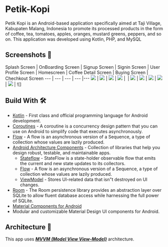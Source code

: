 # Petik-Kopi
Petik Kopi is an Android-based application specifically aimed at Taji Village, Kabupaten Malang, Indonesia to promote its processed products in the form of coffee, tea, tomatoes, apples, oranges, mustard greens, peppers, and so on. This application was developed using Kotlin, PHP, and MySQL

## Screenshots 📱 

Splash Screen | OnBoarding Screen | Signup Screen | Signin Screen | User Profile Screen | Homescreen | Coffee Detail Screen | Buying Screen | Chechkout Screen
--- | --- | --- | --- |--- 
![](https://github.com/Chafithafid30/Petik-Kopi/blob/master/Splash%20Screen.png) | ![](https://github.com/Chafithafid30/Petik-Kopi/blob/master/OB-3%20Screen.png) | ![](https://github.com/Chafithafid30/Petik-Kopi/blob/master/Sign-Up%20Screen.png) | ![](https://github.com/Chafithafid30/Petik-Kopi/blob/master/Sign-In%20Screen.png) | ![]() | ![](https://github.com/Chafithafid30/Petik-Kopi/blob/master/Profile.png) | ![](https://github.com/Chafithafid30/Petik-Kopi/blob/master/Home.png) | ![](https://github.com/Chafithafid30/Petik-Kopi/blob/master/Coffe%20Detail%20Screen.png) | ![](https://github.com/Chafithafid30/Petik-Kopi/blob/master/Buying%20Screen.png) | ![](https://github.com/Chafithafid30/Petik-Kopi/blob/master/Checkout%20Screen.png) | ![]

## Build With 🛠

- [Kotlin](https://kotlinlang.org/) - First class and official programming language for Android
  development.
- [Coroutines](https://kotlinlang.org/docs/reference/coroutines-overview.html) - A coroutine is a
  concurrency design pattern that you can use on Android to simplify code that executes
  asynchronously.
- [Flow](https://kotlinlang.org/docs/reference/coroutines/flow.html) - A flow is an asynchronous
  version of a Sequence, a type of collection whose values are lazily produced.
- [Android Architecture Components](https://developer.android.com/topic/libraries/architecture) -
  Collection of libraries that help you design robust, testable, and maintainable apps.
  - [Stateflow](https://developer.android.com/kotlin/flow/stateflow-and-sharedflow) - StateFlow is a
    state-holder observable flow that emits the current and new state updates to its collectors.
  - [Flow](https://kotlinlang.org/docs/reference/coroutines/flow.html) - A flow is an asynchronous
    version of a Sequence, a type of collection whose values are lazily produced.
  - [ViewModel](https://developer.android.com/topic/libraries/architecture/viewmodel) - Stores
    UI-related data that isn"t destroyed on UI changes.
- [Room](https://developer.android.com/training/data-storage/room) - The Room persistence library provides an abstraction layer over SQLite to allow fluent         database access while harnessing the full power of SQLite.
- [Material Components for Android](https://github.com/material-components/material-components-android)
- Modular and customizable Material Design UI components for Android.


## Architecture 🗼

This app uses [***MVVM (Model View
View-Model)***](https://developer.android.com/jetpack/docs/guide#recommended-app-arch) architecture.
